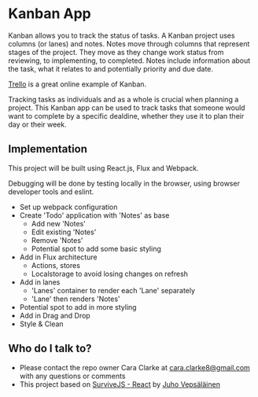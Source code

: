 # Kanban App #

Kanban allows you to track the status of tasks. A Kanban project uses columns (or lanes) and notes. Notes move through columns that represent stages of the project. They move as they change work status from reviewing, to implementing, to completed. Notes include information about the task, what it relates to and potentially priority and due date.

[Trello](https://trello.com/) is a great online example of Kanban.

Tracking tasks as individuals and as a whole is crucial when planning a project. This Kanban app can be used to track tasks that someone would want to complete by a specific dealdine, whether they use it to plan their day or their week.

## Implementation ##

This project will be built using React.js, Flux and Webpack.

Debugging will be done by testing locally in the browser, using browser developer tools and eslint.

- Set up webpack configuration
- Create 'Todo' application with 'Notes' as base
    - Add new 'Notes'
    - Edit existing 'Notes'
    - Remove 'Notes'
    - Potential spot to add some basic styling
- Add in Flux architecture
    - Actions, stores
    - Localstorage to avoid losing changes on refresh
- Add in lanes
    - 'Lanes' container to render each 'Lane' separately
    - 'Lane' then renders 'Notes'
- Potential spot to add in more styling
- Add in Drag and Drop
- Style & Clean

## Who do I talk to? ##

* Please contact the repo owner Cara Clarke at cara.clarke8@gmail.com with any questions or comments
* This project based on [SurviveJS - React](https://github.com/survivejs/react) by [Juho Vepsäläinen](https://github.com/survivejs)